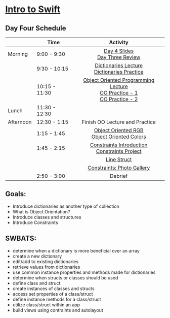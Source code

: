 # [Intro to Swift](https://github.com/upperlinecode/intro-to-swift)

## Day Four Schedule

| 	           |	Time           | Activity                 |
|-------------|----------------|:------------------------:|
|Morning	    |  9:00 - 9:30   | [Day 4 Slides](https://docs.google.com/presentation/d/1bPqbIBgJXV5kZdzzhluV20vaIxnJbsSKJgYxzB6wYLY/edit?usp=sharing)<br>[Day Three Review](https://github.com/upperlinecode/intro-to-swift/tree/master/day-4/DayThreeReview.playground)
|        	    |  9:30 - 10:15  | [Dictionaries Lecture](https://github.com/upperlinecode/intro-to-swift/blob/master/day-4/intro-dictionaries.md)<br>[Dictionaries Practice](https://github.com/upperlinecode/intro-to-swift/tree/master/day-4/DictionariesPractice.playground)
|       	     |  10:15 - 11:30 | [Object Oriented Programming Lecture](https://github.com/upperlinecode/intro-to-swift/blob/master/day-4/intro-object-orientation.md)<br>[OO Practice - 1](https://github.com/upperlinecode/intro-to-swift/tree/master/day-4/OOPractice1.playground)<br>[OO Practice - 2](https://github.com/upperlinecode/intro-to-swift/tree/master/day-4/OOPractice2.playground)
| Lunch       |  11:30 - 12:30 | 
| Afternoon   |  12:30 - 1:15  | Finish OO Lecture and Practice
|            |  1:15 - 1:45   | [Object Oriented RGB](https://github.com/upperlinecode/intro-to-swift/blob/master/day-4/oo-colors-walkthrough.md)<br>[Object Oriented Colors](https://github.com/upperlinecode/intro-to-swift/tree/master/day-4/ObjectOrientedColors)
|       	     |  1:45 - 2:15   | [Constraints Introduction](https://github.com/upperlinecode/intro-to-swift/blob/master/day-4/intro-constraints.md)<br>[Constraints Project](https://github.com/upperlinecode/intro-to-swift/tree/master/day-4/ConstraintsIntroduction)
 |      	     |                | [Line Struct](https://github.com/upperlinecode/intro-to-swift/tree/master/day-4/LineStruct.playground)
  |     	     |                | [Constraints: Photo Gallery](https://github.com/upperlinecode/intro-to-swift/blob/master/day-4/photo-gallery-lab.md)
 |      	     |  2:50 - 3:00   | Debrief

## Goals:
- Introduce dictionaries as another type of collection
- What is Object Orientation?
- Introduce classes and structures
- Introduce Constraints

## SWBATS:
- determine when a dictionary is more beneficial over an array
- create a new dictionary
- edit/add to existing dictionaries
- retrieve values from dictionaries
- use common instance properties and methods made for dictionaries
- determine when structs or classes should be used
- define class and struct
- create instances of classes and structs
- access set properties of a class/struct
- define instance methods for a class/struct
- utilize class/struct within an app
- build views using contraints and autolayout
